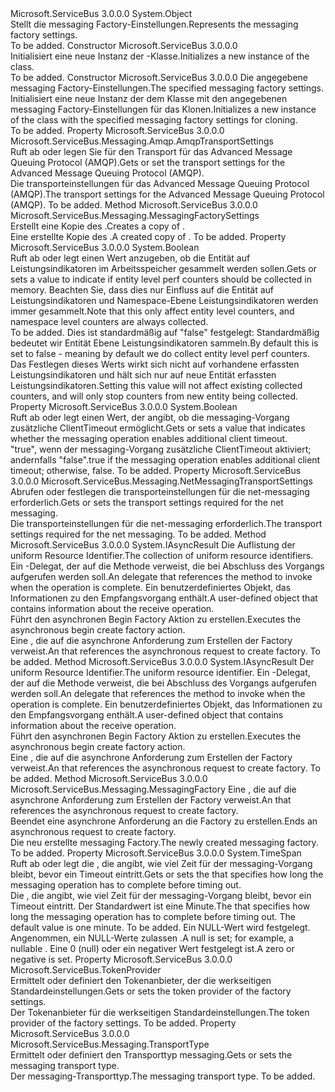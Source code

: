 <Type Name="MessagingFactorySettings" FullName="Microsoft.ServiceBus.Messaging.MessagingFactorySettings">
  <TypeSignature Language="C#" Value="public class MessagingFactorySettings" />
  <TypeSignature Language="ILAsm" Value=".class public auto ansi beforefieldinit MessagingFactorySettings extends System.Object" />
  <TypeSignature Language="DocId" Value="T:Microsoft.ServiceBus.Messaging.MessagingFactorySettings" />
  <TypeSignature Language="VB.NET" Value="Public Class MessagingFactorySettings" />
  <TypeSignature Language="F#" Value="type MessagingFactorySettings = class" />
  <AssemblyInfo>
    <AssemblyName>Microsoft.ServiceBus</AssemblyName>
    <AssemblyVersion>3.0.0.0</AssemblyVersion>
  </AssemblyInfo>
  <Base>
    <BaseTypeName>System.Object</BaseTypeName>
  </Base>
  <Interfaces />
  <Docs>
    <summary><span data-ttu-id="c09ba-101">Stellt die messaging Factory-Einstellungen.</span><span class="sxs-lookup"><span data-stu-id="c09ba-101">Represents the messaging factory settings.</span></span></summary>
    <remarks>To be added.</remarks>
  </Docs>
  <Members>
    <Member MemberName=".ctor">
      <MemberSignature Language="C#" Value="public MessagingFactorySettings ();" />
      <MemberSignature Language="ILAsm" Value=".method public hidebysig specialname rtspecialname instance void .ctor() cil managed" />
      <MemberSignature Language="DocId" Value="M:Microsoft.ServiceBus.Messaging.MessagingFactorySettings.#ctor" />
      <MemberSignature Language="VB.NET" Value="Public Sub New ()" />
      <MemberType>Constructor</MemberType>
      <AssemblyInfo>
        <AssemblyName>Microsoft.ServiceBus</AssemblyName>
        <AssemblyVersion>3.0.0.0</AssemblyVersion>
      </AssemblyInfo>
      <Parameters />
      <Docs>
        <summary><span data-ttu-id="c09ba-102">Initialisiert eine neue Instanz der <see cref="T:Microsoft.ServiceBus.Messaging.MessagingFactorySettings" />-Klasse.</span><span class="sxs-lookup"><span data-stu-id="c09ba-102">Initializes a new instance of the <see cref="T:Microsoft.ServiceBus.Messaging.MessagingFactorySettings" /> class.</span></span></summary>
        <remarks>To be added.</remarks>
      </Docs>
    </Member>
    <Member MemberName=".ctor">
      <MemberSignature Language="C#" Value="public MessagingFactorySettings (Microsoft.ServiceBus.Messaging.MessagingFactorySettings other);" />
      <MemberSignature Language="ILAsm" Value=".method public hidebysig specialname rtspecialname instance void .ctor(class Microsoft.ServiceBus.Messaging.MessagingFactorySettings other) cil managed" />
      <MemberSignature Language="DocId" Value="M:Microsoft.ServiceBus.Messaging.MessagingFactorySettings.#ctor(Microsoft.ServiceBus.Messaging.MessagingFactorySettings)" />
      <MemberSignature Language="VB.NET" Value="Public Sub New (other As MessagingFactorySettings)" />
      <MemberSignature Language="F#" Value="new Microsoft.ServiceBus.Messaging.MessagingFactorySettings : Microsoft.ServiceBus.Messaging.MessagingFactorySettings -&gt; Microsoft.ServiceBus.Messaging.MessagingFactorySettings" Usage="new Microsoft.ServiceBus.Messaging.MessagingFactorySettings other" />
      <MemberType>Constructor</MemberType>
      <AssemblyInfo>
        <AssemblyName>Microsoft.ServiceBus</AssemblyName>
        <AssemblyVersion>3.0.0.0</AssemblyVersion>
      </AssemblyInfo>
      <Parameters>
        <Parameter Name="other" Type="Microsoft.ServiceBus.Messaging.MessagingFactorySettings" />
      </Parameters>
      <Docs>
        <param name="other"><span data-ttu-id="c09ba-103">Die angegebene messaging Factory-Einstellungen.</span><span class="sxs-lookup"><span data-stu-id="c09ba-103">The specified messaging factory settings.</span></span></param>
        <summary><span data-ttu-id="c09ba-104">Initialisiert eine neue Instanz der dem <see cref="T:Microsoft.ServiceBus.Messaging.MessagingFactorySettings" /> Klasse mit den angegebenen messaging Factory-Einstellungen für das Klonen.</span><span class="sxs-lookup"><span data-stu-id="c09ba-104">Initializes a new instance of the <see cref="T:Microsoft.ServiceBus.Messaging.MessagingFactorySettings" /> class with the specified messaging factory settings for cloning.</span></span></summary>
        <remarks>To be added.</remarks>
      </Docs>
    </Member>
    <Member MemberName="AmqpTransportSettings">
      <MemberSignature Language="C#" Value="public Microsoft.ServiceBus.Messaging.Amqp.AmqpTransportSettings AmqpTransportSettings { get; set; }" />
      <MemberSignature Language="ILAsm" Value=".property instance class Microsoft.ServiceBus.Messaging.Amqp.AmqpTransportSettings AmqpTransportSettings" />
      <MemberSignature Language="DocId" Value="P:Microsoft.ServiceBus.Messaging.MessagingFactorySettings.AmqpTransportSettings" />
      <MemberSignature Language="VB.NET" Value="Public Property AmqpTransportSettings As AmqpTransportSettings" />
      <MemberSignature Language="F#" Value="member this.AmqpTransportSettings : Microsoft.ServiceBus.Messaging.Amqp.AmqpTransportSettings with get, set" Usage="Microsoft.ServiceBus.Messaging.MessagingFactorySettings.AmqpTransportSettings" />
      <MemberType>Property</MemberType>
      <AssemblyInfo>
        <AssemblyName>Microsoft.ServiceBus</AssemblyName>
        <AssemblyVersion>3.0.0.0</AssemblyVersion>
      </AssemblyInfo>
      <ReturnValue>
        <ReturnType>Microsoft.ServiceBus.Messaging.Amqp.AmqpTransportSettings</ReturnType>
      </ReturnValue>
      <Docs>
        <summary><span data-ttu-id="c09ba-105">Ruft ab oder legen Sie für den Transport für das Advanced Message Queuing Protocol (AMQP).</span><span class="sxs-lookup"><span data-stu-id="c09ba-105">Gets or set the transport settings for the Advanced Message Queuing Protocol (AMQP).</span></span></summary>
        <value><span data-ttu-id="c09ba-106">Die transporteinstellungen für das Advanced Message Queuing Protocol (AMQP).</span><span class="sxs-lookup"><span data-stu-id="c09ba-106">The transport settings for the Advanced Message Queuing Protocol (AMQP).</span></span></value>
        <remarks>To be added.</remarks>
      </Docs>
    </Member>
    <Member MemberName="Clone">
      <MemberSignature Language="C#" Value="public virtual Microsoft.ServiceBus.Messaging.MessagingFactorySettings Clone ();" />
      <MemberSignature Language="ILAsm" Value=".method public hidebysig newslot virtual instance class Microsoft.ServiceBus.Messaging.MessagingFactorySettings Clone() cil managed" />
      <MemberSignature Language="DocId" Value="M:Microsoft.ServiceBus.Messaging.MessagingFactorySettings.Clone" />
      <MemberSignature Language="VB.NET" Value="Public Overridable Function Clone () As MessagingFactorySettings" />
      <MemberSignature Language="F#" Value="abstract member Clone : unit -&gt; Microsoft.ServiceBus.Messaging.MessagingFactorySettings&#xA;override this.Clone : unit -&gt; Microsoft.ServiceBus.Messaging.MessagingFactorySettings" Usage="messagingFactorySettings.Clone " />
      <MemberType>Method</MemberType>
      <AssemblyInfo>
        <AssemblyName>Microsoft.ServiceBus</AssemblyName>
        <AssemblyVersion>3.0.0.0</AssemblyVersion>
      </AssemblyInfo>
      <ReturnValue>
        <ReturnType>Microsoft.ServiceBus.Messaging.MessagingFactorySettings</ReturnType>
      </ReturnValue>
      <Parameters />
      <Docs>
        <summary><span data-ttu-id="c09ba-107">Erstellt eine Kopie des <see cref="T:Microsoft.ServiceBus.Messaging.MessagingFactorySettings" />.</span><span class="sxs-lookup"><span data-stu-id="c09ba-107">Creates a copy of <see cref="T:Microsoft.ServiceBus.Messaging.MessagingFactorySettings" />.</span></span></summary>
        <returns><span data-ttu-id="c09ba-108">Eine erstellte Kopie des <see cref="T:Microsoft.ServiceBus.Messaging.MessagingFactorySettings" />.</span><span class="sxs-lookup"><span data-stu-id="c09ba-108">A created copy of <see cref="T:Microsoft.ServiceBus.Messaging.MessagingFactorySettings" />.</span></span></returns>
        <remarks>To be added.</remarks>
      </Docs>
    </Member>
    <Member MemberName="DisableEntityLevelPerformanceCounters">
      <MemberSignature Language="C#" Value="public bool DisableEntityLevelPerformanceCounters { get; set; }" />
      <MemberSignature Language="ILAsm" Value=".property instance bool DisableEntityLevelPerformanceCounters" />
      <MemberSignature Language="DocId" Value="P:Microsoft.ServiceBus.Messaging.MessagingFactorySettings.DisableEntityLevelPerformanceCounters" />
      <MemberSignature Language="VB.NET" Value="Public Property DisableEntityLevelPerformanceCounters As Boolean" />
      <MemberSignature Language="F#" Value="member this.DisableEntityLevelPerformanceCounters : bool with get, set" Usage="Microsoft.ServiceBus.Messaging.MessagingFactorySettings.DisableEntityLevelPerformanceCounters" />
      <MemberType>Property</MemberType>
      <AssemblyInfo>
        <AssemblyName>Microsoft.ServiceBus</AssemblyName>
        <AssemblyVersion>3.0.0.0</AssemblyVersion>
      </AssemblyInfo>
      <ReturnValue>
        <ReturnType>System.Boolean</ReturnType>
      </ReturnValue>
      <Docs>
        <summary>
            <span data-ttu-id="c09ba-109">Ruft ab oder legt einen Wert anzugeben, ob die Entität auf Leistungsindikatoren im Arbeitsspeicher gesammelt werden sollen.</span><span class="sxs-lookup"><span data-stu-id="c09ba-109">Gets or sets a value to indicate if entity level perf counters should be collected in memory.</span></span> <span data-ttu-id="c09ba-110">Beachten Sie, dass dies nur Einfluss auf die Entität auf Leistungsindikatoren und Namespace-Ebene Leistungsindikatoren werden immer gesammelt.</span><span class="sxs-lookup"><span data-stu-id="c09ba-110">Note that this only affect entity level counters, and namespace level counters are always collected.</span></span>
            </summary>
        <value>To be added.</value>
        <remarks><span data-ttu-id="c09ba-111">Dies ist standardmäßig auf "false" festgelegt: Standardmäßig bedeutet wir Entität Ebene Leistungsindikatoren sammeln.</span><span class="sxs-lookup"><span data-stu-id="c09ba-111">By default this is set to false - meaning by default we do collect entity level perf counters.</span></span> <span data-ttu-id="c09ba-112">Das Festlegen dieses Werts wirkt sich nicht auf vorhandene erfassten Leistungsindikatoren und hält sich nur auf neue Entität erfassten Leistungsindikatoren.</span><span class="sxs-lookup"><span data-stu-id="c09ba-112">Setting this value will not affect existing collected counters, and will only stop counters from new entity being collected.</span></span></remarks>
      </Docs>
    </Member>
    <Member MemberName="EnableAdditionalClientTimeout">
      <MemberSignature Language="C#" Value="public bool EnableAdditionalClientTimeout { get; set; }" />
      <MemberSignature Language="ILAsm" Value=".property instance bool EnableAdditionalClientTimeout" />
      <MemberSignature Language="DocId" Value="P:Microsoft.ServiceBus.Messaging.MessagingFactorySettings.EnableAdditionalClientTimeout" />
      <MemberSignature Language="VB.NET" Value="Public Property EnableAdditionalClientTimeout As Boolean" />
      <MemberSignature Language="F#" Value="member this.EnableAdditionalClientTimeout : bool with get, set" Usage="Microsoft.ServiceBus.Messaging.MessagingFactorySettings.EnableAdditionalClientTimeout" />
      <MemberType>Property</MemberType>
      <AssemblyInfo>
        <AssemblyName>Microsoft.ServiceBus</AssemblyName>
        <AssemblyVersion>3.0.0.0</AssemblyVersion>
      </AssemblyInfo>
      <ReturnValue>
        <ReturnType>System.Boolean</ReturnType>
      </ReturnValue>
      <Docs>
        <summary><span data-ttu-id="c09ba-113">Ruft ab oder legt einen Wert, der angibt, ob die messaging-Vorgang zusätzliche ClientTimeout ermöglicht.</span><span class="sxs-lookup"><span data-stu-id="c09ba-113">Gets or sets a value that indicates whether the messaging operation enables additional client timeout.</span></span></summary>
        <value><span data-ttu-id="c09ba-114">"true", wenn der messaging-Vorgang zusätzliche ClientTimeout aktiviert; andernfalls "false".</span><span class="sxs-lookup"><span data-stu-id="c09ba-114">true if the messaging operation enables additional client timeout; otherwise, false.</span></span></value>
        <remarks>To be added.</remarks>
      </Docs>
    </Member>
    <Member MemberName="NetMessagingTransportSettings">
      <MemberSignature Language="C#" Value="public Microsoft.ServiceBus.Messaging.NetMessagingTransportSettings NetMessagingTransportSettings { get; set; }" />
      <MemberSignature Language="ILAsm" Value=".property instance class Microsoft.ServiceBus.Messaging.NetMessagingTransportSettings NetMessagingTransportSettings" />
      <MemberSignature Language="DocId" Value="P:Microsoft.ServiceBus.Messaging.MessagingFactorySettings.NetMessagingTransportSettings" />
      <MemberSignature Language="VB.NET" Value="Public Property NetMessagingTransportSettings As NetMessagingTransportSettings" />
      <MemberSignature Language="F#" Value="member this.NetMessagingTransportSettings : Microsoft.ServiceBus.Messaging.NetMessagingTransportSettings with get, set" Usage="Microsoft.ServiceBus.Messaging.MessagingFactorySettings.NetMessagingTransportSettings" />
      <MemberType>Property</MemberType>
      <AssemblyInfo>
        <AssemblyName>Microsoft.ServiceBus</AssemblyName>
        <AssemblyVersion>3.0.0.0</AssemblyVersion>
      </AssemblyInfo>
      <ReturnValue>
        <ReturnType>Microsoft.ServiceBus.Messaging.NetMessagingTransportSettings</ReturnType>
      </ReturnValue>
      <Docs>
        <summary><span data-ttu-id="c09ba-115">Abrufen oder festlegen die transporteinstellungen für die net-messaging erforderlich.</span><span class="sxs-lookup"><span data-stu-id="c09ba-115">Gets or sets the transport settings required for the net messaging.</span></span></summary>
        <value><span data-ttu-id="c09ba-116">Die transporteinstellungen für die net-messaging erforderlich.</span><span class="sxs-lookup"><span data-stu-id="c09ba-116">The transport settings required for the net messaging.</span></span></value>
        <remarks>To be added.</remarks>
      </Docs>
    </Member>
    <Member MemberName="OnBeginCreateFactory">
      <MemberSignature Language="C#" Value="protected virtual IAsyncResult OnBeginCreateFactory (System.Collections.Generic.IEnumerable&lt;Uri&gt; uriAddresses, AsyncCallback callback, object state);" />
      <MemberSignature Language="ILAsm" Value=".method familyhidebysig newslot virtual instance class System.IAsyncResult OnBeginCreateFactory(class System.Collections.Generic.IEnumerable`1&lt;class System.Uri&gt; uriAddresses, class System.AsyncCallback callback, object state) cil managed" />
      <MemberSignature Language="DocId" Value="M:Microsoft.ServiceBus.Messaging.MessagingFactorySettings.OnBeginCreateFactory(System.Collections.Generic.IEnumerable{System.Uri},System.AsyncCallback,System.Object)" />
      <MemberSignature Language="VB.NET" Value="Protected Overridable Function OnBeginCreateFactory (uriAddresses As IEnumerable(Of Uri), callback As AsyncCallback, state As Object) As IAsyncResult" />
      <MemberSignature Language="F#" Value="abstract member OnBeginCreateFactory : seq&lt;Uri&gt; * AsyncCallback * obj -&gt; IAsyncResult&#xA;override this.OnBeginCreateFactory : seq&lt;Uri&gt; * AsyncCallback * obj -&gt; IAsyncResult" Usage="messagingFactorySettings.OnBeginCreateFactory (uriAddresses, callback, state)" />
      <MemberType>Method</MemberType>
      <AssemblyInfo>
        <AssemblyName>Microsoft.ServiceBus</AssemblyName>
        <AssemblyVersion>3.0.0.0</AssemblyVersion>
      </AssemblyInfo>
      <ReturnValue>
        <ReturnType>System.IAsyncResult</ReturnType>
      </ReturnValue>
      <Parameters>
        <Parameter Name="uriAddresses" Type="System.Collections.Generic.IEnumerable&lt;System.Uri&gt;" />
        <Parameter Name="callback" Type="System.AsyncCallback" />
        <Parameter Name="state" Type="System.Object" />
      </Parameters>
      <Docs>
        <param name="uriAddresses"><span data-ttu-id="c09ba-117">Die Auflistung der uniform Resource Identifier.</span><span class="sxs-lookup"><span data-stu-id="c09ba-117">The collection of uniform resource identifiers.</span></span></param>
        <param name="callback"><span data-ttu-id="c09ba-118">Ein <see cref="T:System.AsyncCallback" />-Delegat, der auf die Methode verweist, die bei Abschluss des Vorgangs aufgerufen werden soll.</span><span class="sxs-lookup"><span data-stu-id="c09ba-118">An <see cref="T:System.AsyncCallback" /> delegate that references the method to invoke when the operation is complete.</span></span></param>
        <param name="state"><span data-ttu-id="c09ba-119">Ein benutzerdefiniertes Objekt, das Informationen zu den Empfangsvorgang enthält.</span><span class="sxs-lookup"><span data-stu-id="c09ba-119">A user-defined object that contains information about the receive operation.</span></span></param>
        <summary><span data-ttu-id="c09ba-120">Führt den asynchronen Begin Factory Aktion zu erstellen.</span><span class="sxs-lookup"><span data-stu-id="c09ba-120">Executes the asynchronous begin create factory action.</span></span></summary>
        <returns><span data-ttu-id="c09ba-121">Eine <see cref="T:System.IAsyncResult" /> , die auf die asynchrone Anforderung zum Erstellen der Factory verweist.</span><span class="sxs-lookup"><span data-stu-id="c09ba-121">An <see cref="T:System.IAsyncResult" /> that references the asynchronous request to create factory.</span></span></returns>
        <remarks>To be added.</remarks>
      </Docs>
    </Member>
    <Member MemberName="OnBeginCreateFactory">
      <MemberSignature Language="C#" Value="protected virtual IAsyncResult OnBeginCreateFactory (Uri uri, AsyncCallback callback, object state);" />
      <MemberSignature Language="ILAsm" Value=".method familyhidebysig newslot virtual instance class System.IAsyncResult OnBeginCreateFactory(class System.Uri uri, class System.AsyncCallback callback, object state) cil managed" />
      <MemberSignature Language="DocId" Value="M:Microsoft.ServiceBus.Messaging.MessagingFactorySettings.OnBeginCreateFactory(System.Uri,System.AsyncCallback,System.Object)" />
      <MemberSignature Language="F#" Value="abstract member OnBeginCreateFactory : Uri * AsyncCallback * obj -&gt; IAsyncResult&#xA;override this.OnBeginCreateFactory : Uri * AsyncCallback * obj -&gt; IAsyncResult" Usage="messagingFactorySettings.OnBeginCreateFactory (uri, callback, state)" />
      <MemberType>Method</MemberType>
      <AssemblyInfo>
        <AssemblyName>Microsoft.ServiceBus</AssemblyName>
        <AssemblyVersion>3.0.0.0</AssemblyVersion>
      </AssemblyInfo>
      <ReturnValue>
        <ReturnType>System.IAsyncResult</ReturnType>
      </ReturnValue>
      <Parameters>
        <Parameter Name="uri" Type="System.Uri" />
        <Parameter Name="callback" Type="System.AsyncCallback" />
        <Parameter Name="state" Type="System.Object" />
      </Parameters>
      <Docs>
        <param name="uri"><span data-ttu-id="c09ba-122">Der uniform Resource Identifier.</span><span class="sxs-lookup"><span data-stu-id="c09ba-122">The uniform resource identifier.</span></span></param>
        <param name="callback"><span data-ttu-id="c09ba-123">Ein <see cref="T:System.AsyncCallback" />-Delegat, der auf die Methode verweist, die bei Abschluss des Vorgangs aufgerufen werden soll.</span><span class="sxs-lookup"><span data-stu-id="c09ba-123">An <see cref="T:System.AsyncCallback" /> delegate that references the method to invoke when the operation is complete.</span></span></param>
        <param name="state"><span data-ttu-id="c09ba-124">Ein benutzerdefiniertes Objekt, das Informationen zu den Empfangsvorgang enthält.</span><span class="sxs-lookup"><span data-stu-id="c09ba-124">A user-defined object that contains information about the receive operation.</span></span></param>
        <summary><span data-ttu-id="c09ba-125">Führt den asynchronen Begin Factory Aktion zu erstellen.</span><span class="sxs-lookup"><span data-stu-id="c09ba-125">Executes the asynchronous begin create factory action.</span></span></summary>
        <returns><span data-ttu-id="c09ba-126">Eine <see cref="T:System.IAsyncResult" /> , die auf die asynchrone Anforderung zum Erstellen der Factory verweist.</span><span class="sxs-lookup"><span data-stu-id="c09ba-126">An <see cref="T:System.IAsyncResult" /> that references the asynchronous request to create factory.</span></span></returns>
        <remarks>To be added.</remarks>
      </Docs>
    </Member>
    <Member MemberName="OnEndCreateFactory">
      <MemberSignature Language="C#" Value="protected virtual Microsoft.ServiceBus.Messaging.MessagingFactory OnEndCreateFactory (IAsyncResult result);" />
      <MemberSignature Language="ILAsm" Value=".method familyhidebysig newslot virtual instance class Microsoft.ServiceBus.Messaging.MessagingFactory OnEndCreateFactory(class System.IAsyncResult result) cil managed" />
      <MemberSignature Language="DocId" Value="M:Microsoft.ServiceBus.Messaging.MessagingFactorySettings.OnEndCreateFactory(System.IAsyncResult)" />
      <MemberSignature Language="VB.NET" Value="Protected Overridable Function OnEndCreateFactory (result As IAsyncResult) As MessagingFactory" />
      <MemberSignature Language="F#" Value="abstract member OnEndCreateFactory : IAsyncResult -&gt; Microsoft.ServiceBus.Messaging.MessagingFactory&#xA;override this.OnEndCreateFactory : IAsyncResult -&gt; Microsoft.ServiceBus.Messaging.MessagingFactory" Usage="messagingFactorySettings.OnEndCreateFactory result" />
      <MemberType>Method</MemberType>
      <AssemblyInfo>
        <AssemblyName>Microsoft.ServiceBus</AssemblyName>
        <AssemblyVersion>3.0.0.0</AssemblyVersion>
      </AssemblyInfo>
      <ReturnValue>
        <ReturnType>Microsoft.ServiceBus.Messaging.MessagingFactory</ReturnType>
      </ReturnValue>
      <Parameters>
        <Parameter Name="result" Type="System.IAsyncResult" />
      </Parameters>
      <Docs>
        <param name="result"><span data-ttu-id="c09ba-127">Eine <see cref="T:System.IAsyncResult" /> , die auf die asynchrone Anforderung zum Erstellen der Factory verweist.</span><span class="sxs-lookup"><span data-stu-id="c09ba-127">An <see cref="T:System.IAsyncResult" /> that references the asynchronous request to create factory.</span></span></param>
        <summary><span data-ttu-id="c09ba-128">Beendet eine asynchrone Anforderung an die Factory zu erstellen.</span><span class="sxs-lookup"><span data-stu-id="c09ba-128">Ends an asynchronous request to create factory.</span></span></summary>
        <returns><span data-ttu-id="c09ba-129">Die neu erstellte messaging Factory.</span><span class="sxs-lookup"><span data-stu-id="c09ba-129">The newly created messaging factory.</span></span></returns>
        <remarks>To be added.</remarks>
      </Docs>
    </Member>
    <Member MemberName="OperationTimeout">
      <MemberSignature Language="C#" Value="public TimeSpan OperationTimeout { get; set; }" />
      <MemberSignature Language="ILAsm" Value=".property instance valuetype System.TimeSpan OperationTimeout" />
      <MemberSignature Language="DocId" Value="P:Microsoft.ServiceBus.Messaging.MessagingFactorySettings.OperationTimeout" />
      <MemberSignature Language="VB.NET" Value="Public Property OperationTimeout As TimeSpan" />
      <MemberSignature Language="F#" Value="member this.OperationTimeout : TimeSpan with get, set" Usage="Microsoft.ServiceBus.Messaging.MessagingFactorySettings.OperationTimeout" />
      <MemberType>Property</MemberType>
      <AssemblyInfo>
        <AssemblyName>Microsoft.ServiceBus</AssemblyName>
        <AssemblyVersion>3.0.0.0</AssemblyVersion>
      </AssemblyInfo>
      <ReturnValue>
        <ReturnType>System.TimeSpan</ReturnType>
      </ReturnValue>
      <Docs>
        <summary><span data-ttu-id="c09ba-130">Ruft ab oder legt die <see cref="T:System.TimeSpan" /> , die angibt, wie viel Zeit für der messaging-Vorgang bleibt, bevor ein Timeout eintritt.</span><span class="sxs-lookup"><span data-stu-id="c09ba-130">Gets or sets the <see cref="T:System.TimeSpan" /> that specifies how long the messaging operation has to complete before timing out.</span></span></summary>
        <value><span data-ttu-id="c09ba-131">Die <see cref="T:System.TimeSpan" /> , die angibt, wie viel Zeit für der messaging-Vorgang bleibt, bevor ein Timeout eintritt. Der Standardwert ist eine Minute.</span><span class="sxs-lookup"><span data-stu-id="c09ba-131">The <see cref="T:System.TimeSpan" /> that specifies how long the messaging operation has to complete before timing out. The default value is one minute.</span></span></value>
        <remarks>To be added.</remarks>
        <exception cref="T:System.ArgumentNullException"><span data-ttu-id="c09ba-132">Ein NULL-Wert wird festgelegt. Angenommen, ein NULL-Werte zulassen <see cref="T:System.TimeSpan" />.</span><span class="sxs-lookup"><span data-stu-id="c09ba-132">A null is set; for example, a nullable <see cref="T:System.TimeSpan" />.</span></span></exception>
        <exception cref="T:System.ArgumentOutOfRangeException"><span data-ttu-id="c09ba-133">Eine 0 (null) oder ein negativer Wert <see cref="T:System.TimeSpan" /> festgelegt ist.</span><span class="sxs-lookup"><span data-stu-id="c09ba-133">A zero or negative <see cref="T:System.TimeSpan" /> is set.</span></span></exception>
      </Docs>
    </Member>
    <Member MemberName="TokenProvider">
      <MemberSignature Language="C#" Value="public Microsoft.ServiceBus.TokenProvider TokenProvider { get; set; }" />
      <MemberSignature Language="ILAsm" Value=".property instance class Microsoft.ServiceBus.TokenProvider TokenProvider" />
      <MemberSignature Language="DocId" Value="P:Microsoft.ServiceBus.Messaging.MessagingFactorySettings.TokenProvider" />
      <MemberSignature Language="VB.NET" Value="Public Property TokenProvider As TokenProvider" />
      <MemberSignature Language="F#" Value="member this.TokenProvider : Microsoft.ServiceBus.TokenProvider with get, set" Usage="Microsoft.ServiceBus.Messaging.MessagingFactorySettings.TokenProvider" />
      <MemberType>Property</MemberType>
      <AssemblyInfo>
        <AssemblyName>Microsoft.ServiceBus</AssemblyName>
        <AssemblyVersion>3.0.0.0</AssemblyVersion>
      </AssemblyInfo>
      <ReturnValue>
        <ReturnType>Microsoft.ServiceBus.TokenProvider</ReturnType>
      </ReturnValue>
      <Docs>
        <summary><span data-ttu-id="c09ba-134">Ermittelt oder definiert den Tokenanbieter, der die werkseitigen Standardeinstellungen.</span><span class="sxs-lookup"><span data-stu-id="c09ba-134">Gets or sets the token provider of the factory settings.</span></span></summary>
        <value><span data-ttu-id="c09ba-135">Der Tokenanbieter für die werkseitigen Standardeinstellungen.</span><span class="sxs-lookup"><span data-stu-id="c09ba-135">The token provider of the factory settings.</span></span></value>
        <remarks>To be added.</remarks>
      </Docs>
    </Member>
    <Member MemberName="TransportType">
      <MemberSignature Language="C#" Value="public Microsoft.ServiceBus.Messaging.TransportType TransportType { get; set; }" />
      <MemberSignature Language="ILAsm" Value=".property instance valuetype Microsoft.ServiceBus.Messaging.TransportType TransportType" />
      <MemberSignature Language="DocId" Value="P:Microsoft.ServiceBus.Messaging.MessagingFactorySettings.TransportType" />
      <MemberSignature Language="VB.NET" Value="Public Property TransportType As TransportType" />
      <MemberSignature Language="F#" Value="member this.TransportType : Microsoft.ServiceBus.Messaging.TransportType with get, set" Usage="Microsoft.ServiceBus.Messaging.MessagingFactorySettings.TransportType" />
      <MemberType>Property</MemberType>
      <AssemblyInfo>
        <AssemblyName>Microsoft.ServiceBus</AssemblyName>
        <AssemblyVersion>3.0.0.0</AssemblyVersion>
      </AssemblyInfo>
      <ReturnValue>
        <ReturnType>Microsoft.ServiceBus.Messaging.TransportType</ReturnType>
      </ReturnValue>
      <Docs>
        <summary><span data-ttu-id="c09ba-136">Ermittelt oder definiert den Transporttyp messaging.</span><span class="sxs-lookup"><span data-stu-id="c09ba-136">Gets or sets the messaging transport type.</span></span></summary>
        <value><span data-ttu-id="c09ba-137">Der messaging-Transporttyp.</span><span class="sxs-lookup"><span data-stu-id="c09ba-137">The messaging transport type.</span></span></value>
        <remarks>To be added.</remarks>
      </Docs>
    </Member>
  </Members>
</Type>